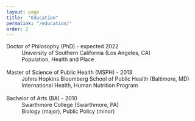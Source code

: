 ```yaml
---
layout: page
title:  "Education"
permalink: "/education/"
order: 2
---
```


<dl>
    <dt>Doctor of Philosophy (PhD) - expected 2022 </dt>
    <dd>University of Southern California (Los Angeles, CA)<br>
    	Population, Health and Place</dd>
    	<br>
    <dt>Master of Science of Public Health (MSPH) - 2013</dt>
    <dd>Johns Hopkins Bloomberg School of Public Health (Baltimore, MD)<br>
    	International Health, Human Nutrition Program</dd>
    	<br>
    <dt>Bachelor of Arts (BA) - 2010</dt>
    <dd>Swarthmore College (Swarthmore, PA)<br>
        Biology (major), Public Policy (minor)</dd>
</dl>
